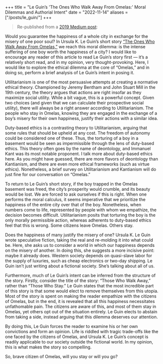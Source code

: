 +++
title = "Le Guin’s 'The Ones Who Walk Away From Omelas:' Moral Dilemmas and Authorial Intent"
date = "2022-11-14"
aliases = ["/posts/le_guin/"]
+++

> Re-published from a [2019 Medium post](https://medium.com/@austinatchley/understanding-the-ones-who-walk-away-from-omelas-unpacking-moral-dilemma-and-authorial-intent-341d145024ae):

Would you guarantee the happiness of a whole city in exchange for the misery of one poor soul? In Ursula K. Le Guin’s short story [“The Ones Who Walk Away From Omelas,”](https://www.cs.utexas.edu/~theshark/courses/cs349/assignments/leguin_omelas.pdf) we reach this moral dilemma: is the intense suffering of one boy worth the happiness of a city? I would like to encourage any reader of this article to read Le Guin’s story first — it’s a relatively short read, and in my opinion, very thought-provoking. Here, I would like to explore the ethical dilemma at the core of “Omelas,” and in doing so, perform a brief analysis of Le Guin’s intent in posing it.

Utilitarianism is one of the most persuasive attempts at creating a normative ethical theory. Championed by Jeremy Bentham and John Stuart Mill in the 19th century, the theory argues that actions are right insofar as they maximize social utility. While a bit vague, this is a powerful concept. Given two choices (and given that we can calculate their prospective social utility), there will always be a right answer according to Utilitarianism. The people who stay in Omelas, knowing they are engaged in the exchange of a boy’s misery for their own happiness, justify their actions with a similar idea.

Duty-based ethics is a contrasting theory to Utilitarianism, arguing that some rules that should be upheld at any cost. The freedom of autonomy could be considered one of these. Thus, the torturing of a boy in a basement would be seen as impermissible through the lens of duty-based ethics. This theory often goes by the name of deontology, and Immanuel Kant was its most notable proponent. I talk more about duty-based ethics here. As you might have guessed, there are more flavors of deontology than Kantianism, and there are even more ethical frameworks (such as virtue ethics). Nonetheless, a brief survey on Utilitarianism and Kantianism will do just fine for our conversation on “Omelas.”

To return to Le Guin’s short story, if the boy trapped in the Omelas basement was freed, the city’s prosperity would crumble, and its beauty would be lost. We are forced to ask ourselves if this is right. When one performs the moral calculus, it seems imperative that we prioritize the happiness of the entire city over that of the boy. Nonetheless, when numbers come to life, represented by people with whom we empathize, the decision becomes difficult. Utilitarianism posits that torturing the boy is the only morally permissible action, whereas adherents to duty-based ethics feel that this is wrong. Some citizens leave Omelas. Others stay.


Does the happiness of many justify the misery of one?
Ursula K. Le Guin wrote speculative fiction, taking the real and re-molding it into what could be. Here, she asks us to consider a world in which our happiness depends on the misery of another. In doing this, she suggests a more incisive point: maybe it already does. Western society depends on quasi-slave labor for the supply of luxuries, such as cheap electronics or two-day shipping. Le Guin isn’t just writing about a fictional society. She’s talking about all of us.

Furthermore, much of Le Guin’s intent can be inferred from the structure of the story. Firstly, consider the title of the story: “Those Who Walk Away,” rather than “Those Who Stay.” Le Guin states that the most incredible part of this story is that some would elect to remove themselves from this utopia. Most of the story is spent on making the reader empathize with the citizens of Omelas, but in the end, it is revealed that all this happiness necessitates unfathomable pain. The citizens are aware of this, and most of them stay in Omelas, yet others opt out of the situation entirely. Le Guin elects to abstain from taking a side, instead arguing that this dilemma deserves our attention.

By doing this, Le Guin forces the reader to examine his or her own convictions and form an opinion. Life is riddled with tragic trade-offs like the one faced by the citizens of Omelas, and Ursula K. Le Guin’s concept is readily applicable to our society outside the fictional world. In my opinion, this is what makes the story so compelling.

So, brave citizen of Omelas, will you stay or will you go?